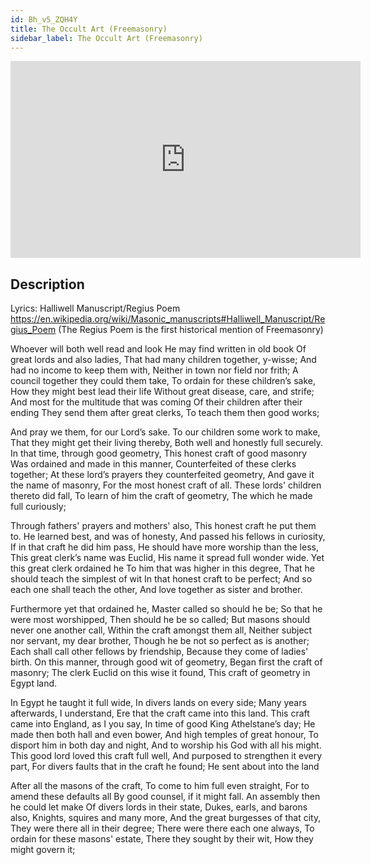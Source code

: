 ```yaml
---
id: Bh_v5_ZQH4Y
title: The Occult Art (Freemasonry)
sidebar_label: The Occult Art (Freemasonry)
---
```


<iframe
  width="560"
  height="315"
  src="https://www.youtube.com/embed/Bh_v5_ZQH4Y"
  title="YouTube video player"
  frameborder="0"
  allow="accelerometer; autoplay; clipboard-write; encrypted-media; gyroscope; picture-in-picture; web-share"
  referrerpolicy="strict-origin-when-cross-origin"
  allowfullscreen
></iframe>

## Description

Lyrics: Halliwell Manuscript/Regius Poem
https://en.wikipedia.org/wiki/Masonic_manuscripts#Halliwell_Manuscript/Regius_Poem
(The Regius Poem is the first historical mention of Freemasonry)

Whoever will both well read and look
He may find written in old book
Of great lords and also ladies,
That had many children together, y-wisse;
And had no income to keep them with,
Neither in town nor field nor frith; 
A council together they could them take,
To ordain for these children’s sake,
How they might best lead their life
Without great disease, care, and strife;
And most for the multitude that was coming
Of their children after their ending
They send them after great clerks,
To teach them then good works; 

And pray we them, for our Lord’s sake.
To our children some work to make,
That they might get their living thereby,
Both well and honestly full securely.
In that time, through good geometry,
This honest craft of good masonry
Was ordained and made in this manner,
Counterfeited of these clerks together;
At these lord’s prayers they counterfeited geometry,
And gave it the name of masonry,
For the most honest craft of all.
These lords' children thereto did fall,
To learn of him the craft of geometry,
The which he made full curiously; 

Through fathers' prayers and mothers' also,
This honest craft he put them to.
He learned best, and was of honesty,
And passed his fellows in curiosity,
If in that craft he did him pass,
He should have more worship than the less,
This great clerk’s name was Euclid,
His name it spread full wonder wide.
Yet this great clerk ordained he
To him that was higher in this degree,
That he should teach the simplest of wit
In that honest craft to be perfect;
And so each one shall teach the other,
And love together as sister and brother.

Furthermore yet that ordained he,
Master called so should he be;
So that he were most worshipped,
Then should he be so called;
But masons should never one another call,
Within the craft amongst them all,
Neither subject nor servant, my dear brother,
Though he be not so perfect as is another;
Each shall call other fellows by friendship,
Because they come of ladies' birth.
On this manner, through good wit of geometry,
Began first the craft of masonry;
The clerk Euclid on this wise it found,
This craft of geometry in Egypt land. 

In Egypt he taught it full wide,
In divers lands on every side;
Many years afterwards, I understand,
Ere that the craft came into this land.
This craft came into England, as I you say,
In time of good King Athelstane’s day;
He made then both hall and even bower,
And high temples of great honour,
To disport him in both day and night,
And to worship his God with all his might.
This good lord loved this craft full well,
And purposed to strengthen it every part,
For divers faults that in the craft he found;
He sent about into the land 

After all the masons of the craft,
To come to him full even straight,
For to amend these defaults all
By good counsel, if it might fall.
An assembly then he could let make
Of divers lords in their state,
Dukes, earls, and barons also,
Knights, squires and many more, 
And the great burgesses of that city,
They were there all in their degree;
There were there each one always,
To ordain for these masons' estate,
There they sought by their wit,
How they might govern it;
